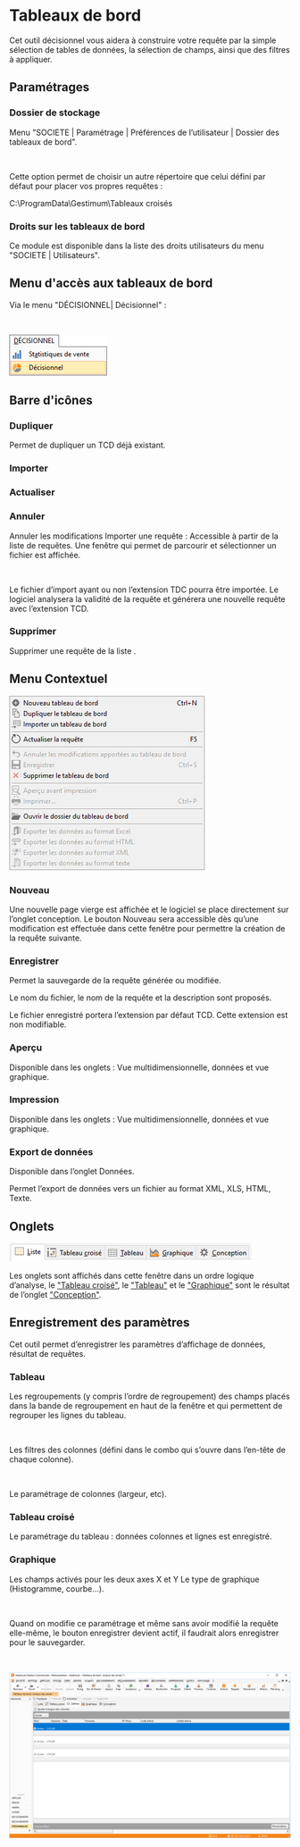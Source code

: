 # Tableaux de bord


Cet outil décisionnel vous aidera à construire votre requête par la 
 simple sélection de tables de données, la sélection de champs, ainsi que 
 des filtres à appliquer.


## Paramétrages


### Dossier de stockage


Menu "SOCIETE | Paramétrage | Préférences 
 de l’utilisateur | Dossier des tableaux de bord".


 


Cette option permet de choisir un autre répertoire 
 que celui défini par défaut pour placer vos propres requêtes :


C:\ProgramData\Gestimum\Tableaux croisés


### Droits sur les tableaux de bord


Ce module est disponible dans la liste des droits 
 utilisateurs du menu "SOCIETE | Utilisateurs".


## Menu d'accès aux tableaux de bord


Via le menu "DÉCISIONNEL| 
 Décisionnel" :


 


![](../../assets/images/1/1-1/MenuGestionCommerciale.png)
## 


## Barre d'icônes


### 


### Dupliquer


Permet de dupliquer un TCD déjà existant. 


### Importer


### Actualiser


### Annuler


Annuler les modifications Importer une requête 
 : Accessible à partir de la liste de requêtes. Une fenêtre qui permet 
 de parcourir et sélectionner un fichier est affichée.


 


Le fichier d’import ayant ou non l’extension TDC pourra être importée. 
 Le logiciel analysera la validité de la requête et générera une nouvelle 
 requête avec l’extension TCD.


### Supprimer


Supprimer une requête de la liste .


## Menu Contextuel


![](../../assets/images/1/1-1/Menu_Contextuel.png)


### Nouveau


Une nouvelle page vierge est affichée et le 
 logiciel se place directement sur l’onglet conception. Le bouton Nouveau 
 sera accessible dès qu’une modification est effectuée dans cette fenêtre 
 pour permettre la création de la requête suivante. 


### Enregistrer


Permet la sauvegarde de la requête générée ou 
 modifiée.


Le nom du fichier, le nom de la requête et la description sont proposés.


Le fichier enregistré portera l’extension par défaut TCD. Cette extension 
 est non modifiable.


### Aperçu


Disponible dans les onglets : Vue multidimensionnelle, 
 données et vue graphique.


### Impression


Disponible dans les onglets : Vue multidimensionnelle, 
 données et vue graphique.


### Export de données


Disponible dans l’onglet Données.


Permet l’export de données vers un fichier au 
 format XML, XLS, HTML, Texte.


## Onglets


![](../../assets/images/1/1-1/Onglet.png)


Les onglets sont affichés dans cette fenêtre 
 dans un ordre logique d’analyse, le ["Tableau 
 croisé"](../1-3/OngletTableauCroisé.md), le ["Tableau"](../4/OngletTableau.md) 
 et le ["Graphique"](../5/OngletGraphique.md) sont 
 le résultat de l’onglet ["Conception"](../6/OngletConception.md).


## Enregistrement des paramètres


Cet outil permet d’enregistrer les paramètres d’affichage de données, 
 résultat de requêtes.


### Tableau


Les regroupements (y compris l’ordre de regroupement) 
 des champs placés dans la bande de regroupement en haut de la fenêtre 
 et qui permettent de regrouper les lignes du tableau.


 


Les filtres des colonnes (défini dans le combo 
 qui s’ouvre dans l’en-tête de chaque colonne).


 


Le paramétrage de colonnes (largeur, etc).


### Tableau croisé


Le paramétrage du tableau : données colonnes 
 et lignes est enregistré.


### Graphique


Les champs activés pour les deux axes X et Y 
 Le type de graphique (Histogramme, courbe…).


 


Quand on modifie ce paramétrage et même sans avoir modifié la requête 
 elle-même, le bouton enregistrer devient actif, il faudrait alors enregistrer 
 pour le sauvegarder.


 


![](../../assets/images/1/1-3/Onglet_Tableau_Groupe.png)
